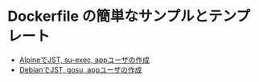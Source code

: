# Dockerfile の簡単なサンプルとテンプレート

* [AlpineでJST, su-exec, appユーザの作成](./alpine-app-user)
* [DebianでJST, gosu, appユーザの作成](./debian-app-user)

